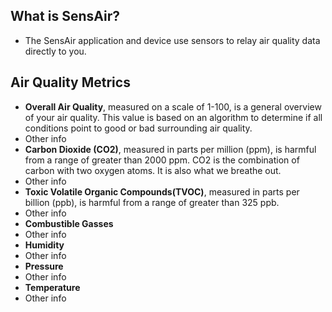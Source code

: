 ## What is SensAir?
* The SensAir application and device use sensors to relay air quality data directly to you. 

## Air Quality Metrics
* **Overall Air Quality**, measured on a scale of 1-100, is a general overview of your air quality. This value is based on an algorithm to determine if all conditions point to good or bad surrounding air quality.
 * Other info
* **Carbon Dioxide (CO2)**, measured in parts per million (ppm), is harmful from a range of greater than 2000 ppm. CO2 is the combination of carbon with two oxygen atoms. It is also what we breathe out.  
 * Other info
* **Toxic Volatile Organic Compounds(TVOC)**, measured in parts per billion (ppb), is harmful from a range of greater than 325 ppb.
 * Other info
* **Combustible Gasses**
 * Other info
* **Humidity**
 * Other info
* **Pressure**
 * Other info
* **Temperature**
 * Other info
